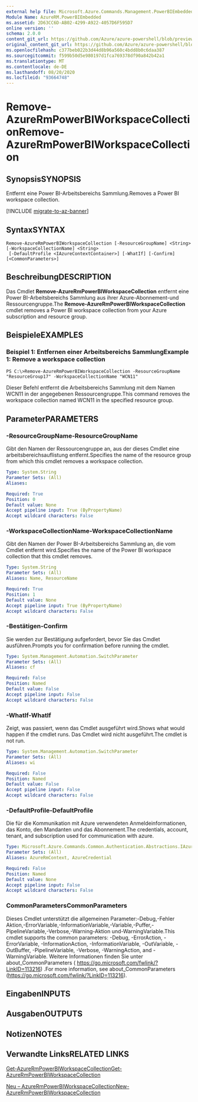 ```yaml
---
external help file: Microsoft.Azure.Commands.Management.PowerBIEmbedded.dll-Help.xml
Module Name: AzureRM.PowerBIEmbedded
ms.assetid: 2D63CC6D-AB02-4299-A922-4057D6F595D7
online version: ''
schema: 2.0.0
content_git_url: https://github.com/Azure/azure-powershell/blob/preview/src/ResourceManager/PowerBIEmbedded/Commands.Management.PowerBIEmbedded/help/Remove-AzureRmPowerBIWorkspaceCollection.md
original_content_git_url: https://github.com/Azure/azure-powershell/blob/preview/src/ResourceManager/PowerBIEmbedded/Commands.Management.PowerBIEmbedded/help/Remove-AzureRmPowerBIWorkspaceCollection.md
ms.openlocfilehash: c377beb022b3d44d8b96a560c4bdd8b0c6daa387
ms.sourcegitcommit: f599b50d5e980197d1fca769378df90a842b42a1
ms.translationtype: MT
ms.contentlocale: de-DE
ms.lasthandoff: 08/20/2020
ms.locfileid: "93664748"
---
```

# <span data-ttu-id="55d6b-101">Remove-AzureRmPowerBIWorkspaceCollection</span><span class="sxs-lookup"><span data-stu-id="55d6b-101">Remove-AzureRmPowerBIWorkspaceCollection</span></span>

## <span data-ttu-id="55d6b-102">Synopsis</span><span class="sxs-lookup"><span data-stu-id="55d6b-102">SYNOPSIS</span></span>
<span data-ttu-id="55d6b-103">Entfernt eine Power BI-Arbeitsbereichs Sammlung.</span><span class="sxs-lookup"><span data-stu-id="55d6b-103">Removes a Power BI workspace collection.</span></span>

[!INCLUDE [migrate-to-az-banner](../../includes/migrate-to-az-banner.md)]

## <span data-ttu-id="55d6b-104">Syntax</span><span class="sxs-lookup"><span data-stu-id="55d6b-104">SYNTAX</span></span>

```
Remove-AzureRmPowerBIWorkspaceCollection [-ResourceGroupName] <String> [-WorkspaceCollectionName] <String>
 [-DefaultProfile <IAzureContextContainer>] [-WhatIf] [-Confirm] [<CommonParameters>]
```

## <span data-ttu-id="55d6b-105">Beschreibung</span><span class="sxs-lookup"><span data-stu-id="55d6b-105">DESCRIPTION</span></span>
<span data-ttu-id="55d6b-106">Das Cmdlet **Remove-AzureRmPowerBIWorkspaceCollection** entfernt eine Power BI-Arbeitsbereichs Sammlung aus ihrer Azure-Abonnement-und Ressourcengruppe.</span><span class="sxs-lookup"><span data-stu-id="55d6b-106">The **Remove-AzureRmPowerBIWorkspaceCollection** cmdlet removes a Power BI workspace collection from your Azure subscription and resource group.</span></span>

## <span data-ttu-id="55d6b-107">Beispiele</span><span class="sxs-lookup"><span data-stu-id="55d6b-107">EXAMPLES</span></span>

### <span data-ttu-id="55d6b-108">Beispiel 1: Entfernen einer Arbeitsbereichs Sammlung</span><span class="sxs-lookup"><span data-stu-id="55d6b-108">Example 1: Remove a workspace collection</span></span>
```
PS C:\>Remove-AzureRmPowerBIWorkspaceCollection -ResourceGroupName "ResourceGroup17" -WorkspaceCollectionName "WCN11"
```

<span data-ttu-id="55d6b-109">Dieser Befehl entfernt die Arbeitsbereichs Sammlung mit dem Namen WCN11 in der angegebenen Ressourcengruppe.</span><span class="sxs-lookup"><span data-stu-id="55d6b-109">This command removes the workspace collection named WCN11 in the specified resource group.</span></span>

## <span data-ttu-id="55d6b-110">Parameter</span><span class="sxs-lookup"><span data-stu-id="55d6b-110">PARAMETERS</span></span>

### <span data-ttu-id="55d6b-111">-ResourceGroupName</span><span class="sxs-lookup"><span data-stu-id="55d6b-111">-ResourceGroupName</span></span>
<span data-ttu-id="55d6b-112">Gibt den Namen der Ressourcengruppe an, aus der dieses Cmdlet eine arbeitsbereichsauflistung entfernt.</span><span class="sxs-lookup"><span data-stu-id="55d6b-112">Specifies the name of the resource group from which this cmdlet removes a workspace collection.</span></span>

```yaml
Type: System.String
Parameter Sets: (All)
Aliases: 

Required: True
Position: 0
Default value: None
Accept pipeline input: True (ByPropertyName)
Accept wildcard characters: False
```

### <span data-ttu-id="55d6b-113">-WorkspaceCollectionName</span><span class="sxs-lookup"><span data-stu-id="55d6b-113">-WorkspaceCollectionName</span></span>
<span data-ttu-id="55d6b-114">Gibt den Namen der Power BI-Arbeitsbereichs Sammlung an, die vom Cmdlet entfernt wird.</span><span class="sxs-lookup"><span data-stu-id="55d6b-114">Specifies the name of the Power BI workspace collection that this cmdlet removes.</span></span>

```yaml
Type: System.String
Parameter Sets: (All)
Aliases: Name, ResourceName

Required: True
Position: 1
Default value: None
Accept pipeline input: True (ByPropertyName)
Accept wildcard characters: False
```

### <span data-ttu-id="55d6b-115">-Bestätigen</span><span class="sxs-lookup"><span data-stu-id="55d6b-115">-Confirm</span></span>
<span data-ttu-id="55d6b-116">Sie werden zur Bestätigung aufgefordert, bevor Sie das Cmdlet ausführen.</span><span class="sxs-lookup"><span data-stu-id="55d6b-116">Prompts you for confirmation before running the cmdlet.</span></span>

```yaml
Type: System.Management.Automation.SwitchParameter
Parameter Sets: (All)
Aliases: cf

Required: False
Position: Named
Default value: False
Accept pipeline input: False
Accept wildcard characters: False
```

### <span data-ttu-id="55d6b-117">-WhatIf</span><span class="sxs-lookup"><span data-stu-id="55d6b-117">-WhatIf</span></span>
<span data-ttu-id="55d6b-118">Zeigt, was passiert, wenn das Cmdlet ausgeführt wird.</span><span class="sxs-lookup"><span data-stu-id="55d6b-118">Shows what would happen if the cmdlet runs.</span></span>
<span data-ttu-id="55d6b-119">Das Cmdlet wird nicht ausgeführt.</span><span class="sxs-lookup"><span data-stu-id="55d6b-119">The cmdlet is not run.</span></span>

```yaml
Type: System.Management.Automation.SwitchParameter
Parameter Sets: (All)
Aliases: wi

Required: False
Position: Named
Default value: False
Accept pipeline input: False
Accept wildcard characters: False
```

### <span data-ttu-id="55d6b-120">-DefaultProfile</span><span class="sxs-lookup"><span data-stu-id="55d6b-120">-DefaultProfile</span></span>
<span data-ttu-id="55d6b-121">Die für die Kommunikation mit Azure verwendeten Anmeldeinformationen, das Konto, den Mandanten und das Abonnement.</span><span class="sxs-lookup"><span data-stu-id="55d6b-121">The credentials, account, tenant, and subscription used for communication with azure.</span></span>

```yaml
Type: Microsoft.Azure.Commands.Common.Authentication.Abstractions.IAzureContextContainer
Parameter Sets: (All)
Aliases: AzureRmContext, AzureCredential

Required: False
Position: Named
Default value: None
Accept pipeline input: False
Accept wildcard characters: False
```

### <span data-ttu-id="55d6b-122">CommonParameters</span><span class="sxs-lookup"><span data-stu-id="55d6b-122">CommonParameters</span></span>
<span data-ttu-id="55d6b-123">Dieses Cmdlet unterstützt die allgemeinen Parameter:-Debug,-Fehler Aktion,-ErrorVariable,-InformationVariable,-Variable,-Puffer,-PipelineVariable,-Verbose,-Warning-Aktion und-WarningVariable.</span><span class="sxs-lookup"><span data-stu-id="55d6b-123">This cmdlet supports the common parameters: -Debug, -ErrorAction, -ErrorVariable, -InformationAction, -InformationVariable, -OutVariable, -OutBuffer, -PipelineVariable, -Verbose, -WarningAction, and -WarningVariable.</span></span> <span data-ttu-id="55d6b-124">Weitere Informationen finden Sie unter about_CommonParameters ( https://go.microsoft.com/fwlink/?LinkID=113216) .</span><span class="sxs-lookup"><span data-stu-id="55d6b-124">For more information, see about_CommonParameters (https://go.microsoft.com/fwlink/?LinkID=113216).</span></span>

## <span data-ttu-id="55d6b-125">Eingaben</span><span class="sxs-lookup"><span data-stu-id="55d6b-125">INPUTS</span></span>

## <span data-ttu-id="55d6b-126">Ausgaben</span><span class="sxs-lookup"><span data-stu-id="55d6b-126">OUTPUTS</span></span>

## <span data-ttu-id="55d6b-127">Notizen</span><span class="sxs-lookup"><span data-stu-id="55d6b-127">NOTES</span></span>

## <span data-ttu-id="55d6b-128">Verwandte Links</span><span class="sxs-lookup"><span data-stu-id="55d6b-128">RELATED LINKS</span></span>

[<span data-ttu-id="55d6b-129">Get-AzureRmPowerBIWorkspaceCollection</span><span class="sxs-lookup"><span data-stu-id="55d6b-129">Get-AzureRmPowerBIWorkspaceCollection</span></span>](./Get-AzureRmPowerBIWorkspaceCollection.md)

[<span data-ttu-id="55d6b-130">Neu – AzureRmPowerBIWorkspaceCollection</span><span class="sxs-lookup"><span data-stu-id="55d6b-130">New-AzureRmPowerBIWorkspaceCollection</span></span>](./New-AzureRmPowerBIWorkspaceCollection.md)


